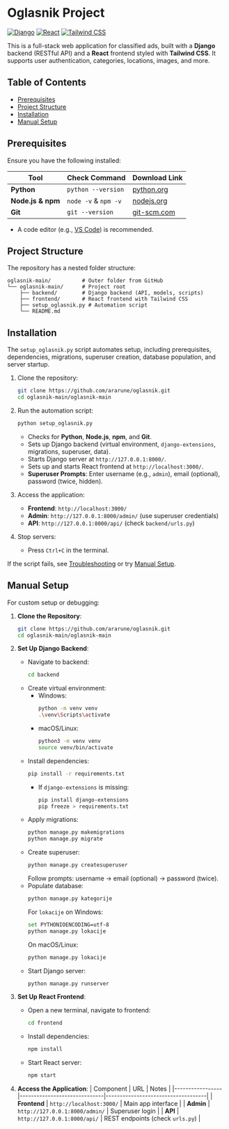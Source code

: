 # Oglasnik Project

[![Django](https://img.shields.io/badge/Django-5.0.6-blue.svg)](https://www.djangoproject.com/)
[![React](https://img.shields.io/badge/React-18.x-green.svg)](https://reactjs.org/)
[![Tailwind CSS](https://img.shields.io/badge/Tailwind-CSS-38B2AC.svg)](https://tailwindcss.com/)

This is a full-stack web application for classified ads, built with a **Django** backend (RESTful API) and a **React** frontend styled with **Tailwind CSS**. It supports user authentication, categories, locations, images, and more.

## Table of Contents

- [Prerequisites](#prerequisites)
- [Project Structure](#project-structure)
- [Installation](#installation)
- [Manual Setup](#manual-setup)


## Prerequisites

Ensure you have the following installed:

| Tool              | Check Command                  | Download Link                             |
|-------------------|-------------------------------|--------------------------------------------|
| **Python**        | `python --version`            | [python.org](https://www.python.org)       |
| **Node.js & npm** | `node -v` & `npm -v`          | [nodejs.org](https://nodejs.org)           |
| **Git**           | `git --version`               | [git-scm.com](https://git-scm.com)         |

- A code editor (e.g., [VS Code](https://code.visualstudio.com/)) is recommended.

## Project Structure

The repository has a nested folder structure:

```
oglasnik-main/          # Outer folder from GitHub
└── oglasnik-main/      # Project root
    ├── backend/        # Django backend (API, models, scripts)
    ├── frontend/       # React frontend with Tailwind CSS
    ├── setup_oglasnik.py # Automation script
    └── README.md
```

## Installation

The `setup_oglasnik.py` script automates setup, including prerequisites, dependencies, migrations, superuser creation, database population, and server startup.

1. Clone the repository:
   ```bash
   git clone https://github.com/ararune/oglasnik.git
   cd oglasnik-main/oglasnik-main
   ```

2. Run the automation script:
   ```bash
   python setup_oglasnik.py
   ```
   - Checks for **Python**, **Node.js**, **npm**, and **Git**.
   - Sets up Django backend (virtual environment, `django-extensions`, migrations, superuser, data).
   - Starts Django server at `http://127.0.0.1:8000/`.
   - Sets up and starts React frontend at `http://localhost:3000/`.
   - **Superuser Prompts**: Enter username (e.g., `admin`), email (optional), password (twice, hidden).

3. Access the application:
   - **Frontend**: `http://localhost:3000/`
   - **Admin**: `http://127.0.0.1:8000/admin/` (use superuser credentials)
   - **API**: `http://127.0.0.1:8000/api/` (check `backend/urls.py`)

4. Stop servers:
   - Press `Ctrl+C` in the terminal.

If the script fails, see [Troubleshooting](#troubleshooting) or try [Manual Setup](#manual-setup).

## Manual Setup

For custom setup or debugging:

1. **Clone the Repository**:
   ```bash
   git clone https://github.com/ararune/oglasnik.git
   cd oglasnik-main/oglasnik-main
   ```

2. **Set Up Django Backend**:
   - Navigate to backend:
     ```bash
     cd backend
     ```
   - Create virtual environment:
     - Windows:
       ```bash
       python -m venv venv
       .\venv\Scripts\activate
       ```
     - macOS/Linux:
       ```bash
       python3 -m venv venv
       source venv/bin/activate
       ```
   - Install dependencies:
     ```bash
     pip install -r requirements.txt
     ```
     - If `django-extensions` is missing:
       ```bash
       pip install django-extensions
       pip freeze > requirements.txt
       ```
   - Apply migrations:
     ```bash
     python manage.py makemigrations
     python manage.py migrate
     ```
   - Create superuser:
     ```bash
     python manage.py createsuperuser
     ```
     Follow prompts: username → email (optional) → password (twice).
   - Populate database:
     ```bash
     python manage.py kategorije
     ```
     For `lokacije` on Windows:
     ```bash
     set PYTHONIOENCODING=utf-8
     python manage.py lokacije
     ```
     On macOS/Linux:
     ```bash
     python manage.py lokacije
     ```
   - Start Django server:
     ```bash
     python manage.py runserver
     ```

3. **Set Up React Frontend**:
   - Open a new terminal, navigate to frontend:
     ```bash
     cd frontend
     ```
   - Install dependencies:
     ```bash
     npm install
     ```
   - Start React server:
     ```bash
     npm start
     ```

4. **Access the Application**:
   | Component       | URL                          | Notes                              |
   |-----------------|------------------------------|------------------------------------|
   | **Frontend**   | `http://localhost:3000/`    | Main app interface                 |
   | **Admin**      | `http://127.0.0.1:8000/admin/` | Superuser login                    |
   | **API**        | `http://127.0.0.1:8000/api/` | REST endpoints (check `urls.py`)  |


